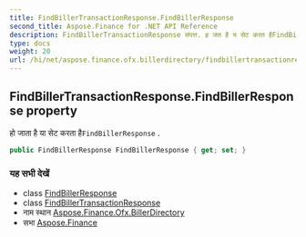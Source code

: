 ```yaml
---
title: FindBillerTransactionResponse.FindBillerResponse
second_title: Aspose.Finance for .NET API Reference
description: FindBillerTransactionResponse संपत्त. ह जत है य सेट करत हैFindBillerResponse .
type: docs
weight: 20
url: /hi/net/aspose.finance.ofx.billerdirectory/findbillertransactionresponse/findbillerresponse/
---
```

## FindBillerTransactionResponse.FindBillerResponse property

हो जाता है या सेट करता है`FindBillerResponse` .

```csharp
public FindBillerResponse FindBillerResponse { get; set; }
```

### यह सभी देखें

* class [FindBillerResponse](../../findbillerresponse/)
* class [FindBillerTransactionResponse](../)
* नाम स्थान [Aspose.Finance.Ofx.BillerDirectory](../../findbillertransactionresponse/)
* सभा [Aspose.Finance](../../../)


